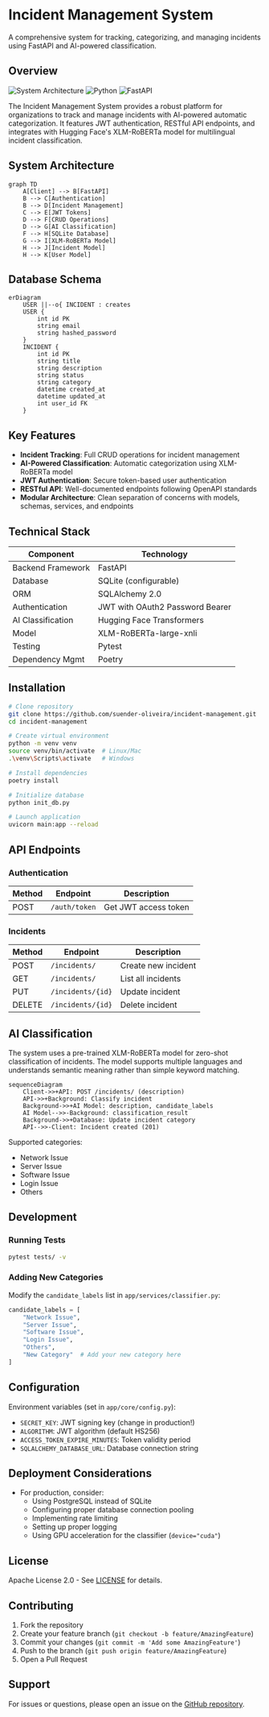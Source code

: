 # Incident Management System

A comprehensive system for tracking, categorizing, and managing incidents using FastAPI and AI-powered classification.

## Overview

![System Architecture](https://img.shields.io/badge/architecture-modular-blue)
![Python](https://img.shields.io/badge/python-3.11+-blue)
![FastAPI](https://img.shields.io/badge/FastAPI-0.115+-green)

The Incident Management System provides a robust platform for organizations to track and manage incidents with AI-powered automatic categorization. It features JWT authentication, RESTful API endpoints, and integrates with Hugging Face's XLM-RoBERTa model for multilingual incident classification.

## System Architecture

```mermaid
graph TD
    A[Client] --> B[FastAPI]
    B --> C[Authentication]
    B --> D[Incident Management]
    C --> E[JWT Tokens]
    D --> F[CRUD Operations]
    D --> G[AI Classification]
    F --> H[SQLite Database]
    G --> I[XLM-RoBERTa Model]
    H --> J[Incident Model]
    H --> K[User Model]
```

## Database Schema

```mermaid
erDiagram
    USER ||--o{ INCIDENT : creates
    USER {
        int id PK
        string email
        string hashed_password
    }
    INCIDENT {
        int id PK
        string title
        string description
        string status
        string category
        datetime created_at
        datetime updated_at
        int user_id FK
    }
```

## Key Features

- **Incident Tracking**: Full CRUD operations for incident management
- **AI-Powered Classification**: Automatic categorization using XLM-RoBERTa model
- **JWT Authentication**: Secure token-based user authentication
- **RESTful API**: Well-documented endpoints following OpenAPI standards
- **Modular Architecture**: Clean separation of concerns with models, schemas, services, and endpoints

## Technical Stack

| Component          | Technology                          |
|--------------------|-------------------------------------|
| Backend Framework  | FastAPI                             |
| Database           | SQLite (configurable)               |
| ORM                | SQLAlchemy 2.0                      |
| Authentication     | JWT with OAuth2 Password Bearer     |
| AI Classification  | Hugging Face Transformers           |
| Model              | XLM-RoBERTa-large-xnli              |
| Testing            | Pytest                              |
| Dependency Mgmt    | Poetry                              |

## Installation

```bash
# Clone repository
git clone https://github.com/suender-oliveira/incident-management.git
cd incident-management

# Create virtual environment
python -m venv venv
source venv/bin/activate  # Linux/Mac
.\venv\Scripts\activate   # Windows

# Install dependencies
poetry install

# Initialize database
python init_db.py

# Launch application
uvicorn main:app --reload
```

## API Endpoints

### Authentication
| Method | Endpoint       | Description                |
|--------|----------------|----------------------------|
| POST   | `/auth/token`  | Get JWT access token       |

### Incidents
| Method | Endpoint       | Description                |
|--------|----------------|----------------------------|
| POST   | `/incidents/`  | Create new incident        |
| GET    | `/incidents/`  | List all incidents         |
| PUT    | `/incidents/{id}` | Update incident        |
| DELETE | `/incidents/{id}` | Delete incident        |

## AI Classification

The system uses a pre-trained XLM-RoBERTa model for zero-shot classification of incidents. The model supports multiple languages and understands semantic meaning rather than simple keyword matching.

```mermaid
sequenceDiagram
    Client->>+API: POST /incidents/ (description)
    API->>+Background: Classify incident
    Background->>+AI Model: description, candidate_labels
    AI Model-->>-Background: classification_result
    Background->>+Database: Update incident category
    API-->>-Client: Incident created (201)
```

Supported categories:
- Network Issue
- Server Issue
- Software Issue
- Login Issue
- Others

## Development

### Running Tests
```bash
pytest tests/ -v
```

### Adding New Categories
Modify the `candidate_labels` list in `app/services/classifier.py`:
```python
candidate_labels = [
    "Network Issue",
    "Server Issue",
    "Software Issue",
    "Login Issue",
    "Others",
    "New Category"  # Add your new category here
]
```

## Configuration

Environment variables (set in `app/core/config.py`):
- `SECRET_KEY`: JWT signing key (change in production!)
- `ALGORITHM`: JWT algorithm (default HS256)
- `ACCESS_TOKEN_EXPIRE_MINUTES`: Token validity period
- `SQLALCHEMY_DATABASE_URL`: Database connection string

## Deployment Considerations

- For production, consider:
  - Using PostgreSQL instead of SQLite
  - Configuring proper database connection pooling
  - Implementing rate limiting
  - Setting up proper logging
  - Using GPU acceleration for the classifier (`device="cuda"`)

## License

Apache License 2.0 - See [LICENSE](LICENSE) for details.

## Contributing

1. Fork the repository
2. Create your feature branch (`git checkout -b feature/AmazingFeature`)
3. Commit your changes (`git commit -m 'Add some AmazingFeature'`)
4. Push to the branch (`git push origin feature/AmazingFeature`)
5. Open a Pull Request

## Support

For issues or questions, please open an issue on the [GitHub repository](https://github.com/suender-oliveira/incident-management).
